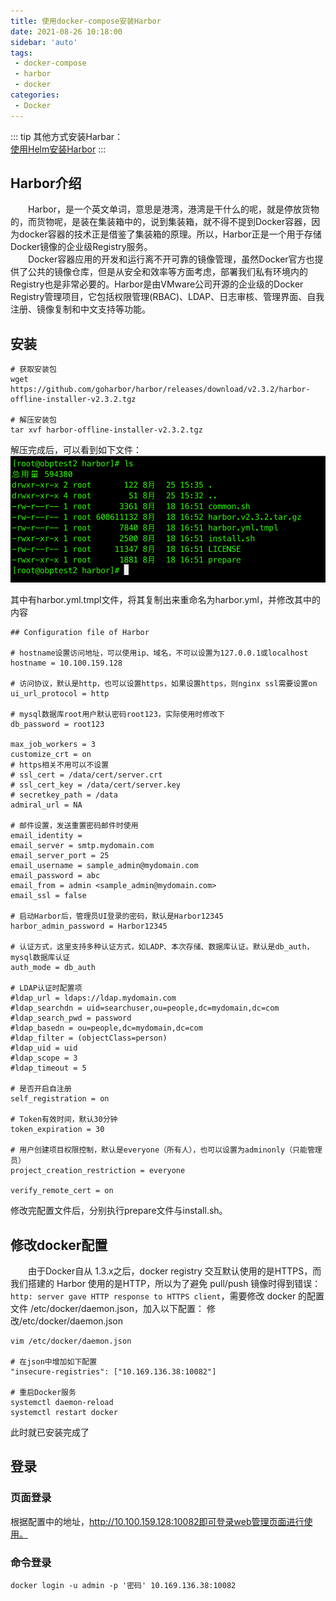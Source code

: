 ```yaml
---
title: 使用docker-compose安装Harbor
date: 2021-08-26 10:18:00
sidebar: 'auto'
tags:
 - docker-compose
 - harbor
 - docker
categories:
 - Docker
---
```


::: tip
其他方式安装Harbar：  
[使用Helm安装Harbor](../../../kubernetes/2021/11/k8s-helm-install-harbor.md)
:::

## Harbor介绍
&emsp;&emsp;Harbor，是一个英文单词，意思是港湾，港湾是干什么的呢，就是停放货物的，而货物呢，是装在集装箱中的，说到集装箱，就不得不提到Docker容器，因为docker容器的技术正是借鉴了集装箱的原理。所以，Harbor正是一个用于存储Docker镜像的企业级Registry服务。  
&emsp;&emsp;Docker容器应用的开发和运行离不开可靠的镜像管理，虽然Docker官方也提供了公共的镜像仓库，但是从安全和效率等方面考虑，部署我们私有环境内的Registry也是非常必要的。Harbor是由VMware公司开源的企业级的Docker Registry管理项目，它包括权限管理(RBAC)、LDAP、日志审核、管理界面、自我注册、镜像复制和中文支持等功能。

## 安装
``` shell
# 获取安装包
wget https://github.com/goharbor/harbor/releases/download/v2.3.2/harbor-offline-installer-v2.3.2.tgz

# 解压安装包
tar xvf harbor-offline-installer-v2.3.2.tgz
```

解压完成后，可以看到如下文件：  
![文件截图](/img/blogs/2021/08/harbor-tar-file.png)

其中有harbor.yml.tmpl文件，将其复制出来重命名为harbor.yml，并修改其中的内容
``` shell
## Configuration file of Harbor

# hostname设置访问地址，可以使用ip、域名，不可以设置为127.0.0.1或localhost
hostname = 10.100.159.128

# 访问协议，默认是http，也可以设置https，如果设置https，则nginx ssl需要设置on
ui_url_protocol = http

# mysql数据库root用户默认密码root123，实际使用时修改下
db_password = root123

max_job_workers = 3 
customize_crt = on
# https相关不用可以不设置
# ssl_cert = /data/cert/server.crt
# ssl_cert_key = /data/cert/server.key
# secretkey_path = /data
admiral_url = NA

# 邮件设置，发送重置密码邮件时使用
email_identity = 
email_server = smtp.mydomain.com
email_server_port = 25
email_username = sample_admin@mydomain.com
email_password = abc
email_from = admin <sample_admin@mydomain.com>
email_ssl = false

# 启动Harbor后，管理员UI登录的密码，默认是Harbor12345
harbor_admin_password = Harbor12345

# 认证方式，这里支持多种认证方式，如LADP、本次存储、数据库认证。默认是db_auth，mysql数据库认证
auth_mode = db_auth

# LDAP认证时配置项
#ldap_url = ldaps://ldap.mydomain.com
#ldap_searchdn = uid=searchuser,ou=people,dc=mydomain,dc=com
#ldap_search_pwd = password
#ldap_basedn = ou=people,dc=mydomain,dc=com
#ldap_filter = (objectClass=person)
#ldap_uid = uid 
#ldap_scope = 3 
#ldap_timeout = 5

# 是否开启自注册
self_registration = on

# Token有效时间，默认30分钟
token_expiration = 30

# 用户创建项目权限控制，默认是everyone（所有人），也可以设置为adminonly（只能管理员）
project_creation_restriction = everyone

verify_remote_cert = on
```

修改完配置文件后，分别执行prepare文件与install.sh。

## 修改docker配置
&emsp;&emsp;由于Docker自从 1.3.x之后，docker registry 交互默认使用的是HTTPS，而我们搭建的 Harbor 使用的是HTTP，所以为了避免 pull/push 镜像时得到错误：`http: server gave HTTP response to HTTPS client`，需要修改 docker 的配置文件 /etc/docker/daemon.json，加入以下配置：
修改/etc/docker/daemon.json
``` shell
vim /etc/docker/daemon.json

# 在json中增加如下配置
"insecure-registries": ["10.169.136.38:10082"]

# 重启Docker服务
systemctl daemon-reload
systemctl restart docker 
```

此时就已安装完成了
## 登录
### 页面登录
根据配置中的地址，http://10.100.159.128:10082即可登录web管理页面进行使用。

### 命令登录
``` shell
docker login -u admin -p '密码' 10.169.136.38:10082
```